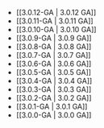 - [[3.0.12-GA | 3.0.12 GA]]
- [[3.0.11-GA | 3.0.11 GA]]
- [[3.0.10-GA | 3.0.10 GA]]
- [[3.0.9-GA | 3.0.9 GA]]
- [[3.0.8-GA | 3.0.8 GA]]
- [[3.0.7-GA | 3.0.7 GA]]
- [[3.0.6-GA | 3.0.6 GA]]
- [[3.0.5-GA | 3.0.5 GA]]
- [[3.0.4-GA | 3.0.4 GA]]
- [[3.0.3-GA | 3.0.3 GA]]
- [[3.0.2-GA | 3.0.2 GA]]
- [[3.0.1-GA | 3.0.1 GA]]
- [[3.0.0-GA | 3.0.0 GA]]
